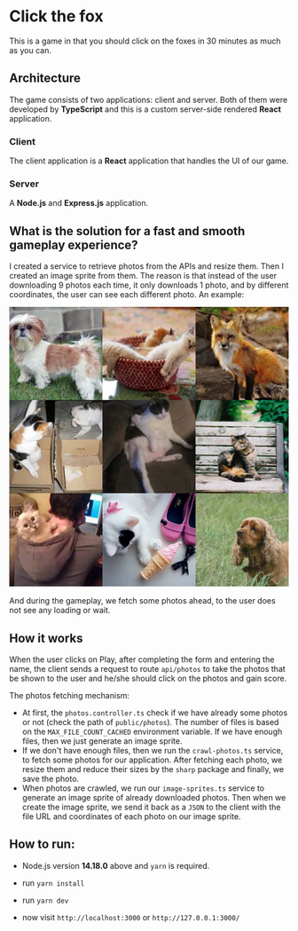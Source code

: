 # Click the fox

This is a game in that you should click on the foxes in 30 minutes as much as you can.

## Architecture

The game consists of two applications: client and server. Both of them were developed by **TypeScript** and this is a custom server-side rendered **React** application.

### Client

The client application is a **React** application that handles the UI of our game.

### Server

A **Node.js** and **Express.js** application.

## What is the solution for a fast and smooth gameplay experience?

I created a service to retrieve photos from the APIs and resize them. Then I created an image sprite from them. The reason is that instead of the user downloading 9 photos each time, it only downloads 1 photo, and by different coordinates, the user can see each different photo. An example:

<img src="./screenshots/sprite-sample.jpg" width="600px" />

And during the gameplay, we fetch some photos ahead, to the user does not see any loading or wait.

## How it works

When the user clicks on Play, after completing the form and entering the name, the client sends a request to route `api/photos` to take the photos that be shown to the user and he/she should click on the photos and gain score.

The photos fetching mechanism:

- At first, the `photos.controller.ts` check if we have already some photos or not (check the path of `public/photos`). The number of files is based on the `MAX_FILE_COUNT_CACHED` environment variable. If we have enough files, then we just generate an image sprite.
- If we don't have enough files, then we run the `crawl-photos.ts` service, to fetch some photos for our application. After fetching each photo, we resize them and reduce their sizes by the `sharp` package and finally, we save the photo.
- When photos are crawled, we run our `image-sprites.ts` service to generate an image sprite of already downloaded photos. Then when we create the image sprite, we send it back as a `JSON` to the client with the file URL and coordinates of each photo on our image sprite.

## How to run:

- Node.js version **14.18.0** above and `yarn` is required.

- run `yarn install`
- run `yarn dev`
- now visit `http://localhost:3000` or `http://127.0.0.1:3000/`

